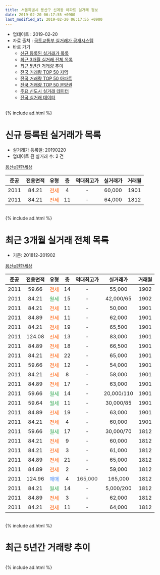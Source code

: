 ```yaml
---
title: 서울특별시 용산구 신계동 아파트 실거래 정보
date: 2019-02-20 06:17:55 +0900
last_modified_at: 2019-02-20 06:17:55 +0900
---
```


* 업데이트 : 2019-02-20
* 자료 출처 : [국토교통부 실거래가 공개시스템](http://rt.molit.go.kr)
* 바로 가기
    * [신규 등록된 실거래가 목록](#신규-등록된-실거래가-목록)
    * [최근 3개월 실거래 전체 목록](#최근-3개월-실거래-전체-목록)
    * [최근 5년간 거래량 추이](#최근-5년간-거래량-추이)
    * [전국 거래량 TOP 50 지역](https://inasie.github.io/apt-trade-info/최근-3개월-전국에서-가장-거래가-많이-발생한-지역)
    * [전국 거래량 TOP 50 아파트](https://inasie.github.io/apt-trade-info/최근-3개월-전국에서-가장-거래가-많이-발생한-아파트)
    * [전국 거래량 TOP 50 분양권](https://inasie.github.io/apt-trade-info/최근-3개월-전국에서-가장-거래가-많이-발생한-분양권)
    * [주요 신도시 실거래 데이터](https://inasie.github.io/apt-trade-info/주요-신도시)
    * [전국 실거래 데이터](https://inasie.github.io/apt-trade-info/전국)
<br>
{% include ad.html %}
<br>

# 신규 등록된 실거래가 목록
* 실거래가 등록일: 20190220
* 업데이트 된 실거래 수: 2 건


[용산e편한세상](https://search.naver.com/search.naver?query=%EC%84%9C%EC%9A%B8%ED%8A%B9%EB%B3%84%EC%8B%9C+%EC%9A%A9%EC%82%B0%EA%B5%AC+%EC%8B%A0%EA%B3%84%EB%8F%99+%EC%9A%A9%EC%82%B0e%ED%8E%B8%ED%95%9C%EC%84%B8%EC%83%81)

|준공|전용면적|유형|층|역대최고가|실거래가|거래월|
|:---:|:---:|:---:|:---:|:---:|:---:|:---:|
|2011|84.21|<span style="color:#ff5a00">전세</span>|4|<span style="color:#444444">-</span>|60,000|1901|
|2011|84.21|<span style="color:#ff5a00">전세</span>|11|<span style="color:#444444">-</span>|64,000|1812|


<br>
{% include ad.html %}
<br>

# 최근 3개월 실거래 전체 목록
* 기준: 201812-201902


[용산e편한세상](https://search.naver.com/search.naver?query=%EC%84%9C%EC%9A%B8%ED%8A%B9%EB%B3%84%EC%8B%9C+%EC%9A%A9%EC%82%B0%EA%B5%AC+%EC%8B%A0%EA%B3%84%EB%8F%99+%EC%9A%A9%EC%82%B0e%ED%8E%B8%ED%95%9C%EC%84%B8%EC%83%81)

|준공|전용면적|유형|층|역대최고가|실거래가|거래월|
|:---:|:---:|:---:|:---:|:---:|:---:|:---:|
|2011|59.66|<span style="color:#ff5a00">전세</span>|14|<span style="color:#444444">-</span>|55,000|1902|
|2011|84.21|<span style="color:#34a853">월세</span>|15|<span style="color:#444444">-</span>|42,000/65|1902|
|2011|84.21|<span style="color:#ff5a00">전세</span>|11|<span style="color:#444444">-</span>|50,000|1901|
|2011|84.89|<span style="color:#ff5a00">전세</span>|11|<span style="color:#444444">-</span>|62,000|1901|
|2011|84.21|<span style="color:#ff5a00">전세</span>|19|<span style="color:#444444">-</span>|65,500|1901|
|2011|124.08|<span style="color:#ff5a00">전세</span>|13|<span style="color:#444444">-</span>|83,000|1901|
|2011|84.89|<span style="color:#ff5a00">전세</span>|18|<span style="color:#444444">-</span>|66,500|1901|
|2011|84.21|<span style="color:#ff5a00">전세</span>|22|<span style="color:#444444">-</span>|65,000|1901|
|2011|59.66|<span style="color:#ff5a00">전세</span>|12|<span style="color:#444444">-</span>|54,000|1901|
|2011|84.21|<span style="color:#ff5a00">전세</span>|8|<span style="color:#444444">-</span>|58,000|1901|
|2011|84.89|<span style="color:#ff5a00">전세</span>|17|<span style="color:#444444">-</span>|63,000|1901|
|2011|59.66|<span style="color:#34a853">월세</span>|14|<span style="color:#444444">-</span>|20,000/110|1901|
|2011|59.64|<span style="color:#34a853">월세</span>|11|<span style="color:#444444">-</span>|30,000/85|1901|
|2011|84.89|<span style="color:#ff5a00">전세</span>|19|<span style="color:#444444">-</span>|63,000|1901|
|2011|84.21|<span style="color:#ff5a00">전세</span>|4|<span style="color:#444444">-</span>|60,000|1901|
|2011|59.66|<span style="color:#34a853">월세</span>|17|<span style="color:#444444">-</span>|30,000/70|1812|
|2011|84.21|<span style="color:#ff5a00">전세</span>|9|<span style="color:#444444">-</span>|60,000|1812|
|2011|84.21|<span style="color:#ff5a00">전세</span>|3|<span style="color:#444444">-</span>|61,000|1812|
|2011|84.89|<span style="color:#ff5a00">전세</span>|21|<span style="color:#444444">-</span>|65,000|1812|
|2011|84.89|<span style="color:#ff5a00">전세</span>|2|<span style="color:#444444">-</span>|59,000|1812|
|2011|124.96|<span style="color:#4285f3">매매</span>|4|<span style="color:#444444">165,000</span>|165,000|1812|
|2011|84.21|<span style="color:#34a853">월세</span>|14|<span style="color:#444444">-</span>|5,000/200|1812|
|2011|84.89|<span style="color:#ff5a00">전세</span>|3|<span style="color:#444444">-</span>|62,000|1812|
|2011|84.21|<span style="color:#ff5a00">전세</span>|11|<span style="color:#444444">-</span>|64,000|1812|


<br>
{% include ad.html %}
<br>

# 최근 5년간 거래량 추이


<div style="width:100%;">
    <canvas id="deal_progress" height="200"></canvas>
</div>

<script>
new Chart(document.getElementById("deal_progress"), {
    type: 'line',
    data: {
        labels: ['201402','201403','201404','201405','201406','201407','201408','201409','201410','201411','201412','201501','201502','201503','201504','201505','201506','201507','201508','201509','201510','201511','201512','201601','201602','201603','201604','201605','201606','201607','201608','201609','201610','201611','201612','201701','201702','201703','201704','201705','201706','201707','201708','201709','201710','201711','201712','201801','201802','201803','201804','201805','201806','201807','201808','201809','201810','201811','201812','201901','201902'],
        datasets: [{
            label: '매매',
            pointRadius: 1,
            data: [1, 1, 1, 4, 0, 2, 3, 1, 1, 1, 2, 8, 10, 13, 6, 5, 4, 6, 1, 3, 9, 4, 3, 2, 1, 7, 7, 8, 13, 7, 6, 5, 9, 6, 3, 5, 3, 3, 9, 23, 14, 4, 1, 4, 6, 8, 9, 11, 2, 6, 2, 2, 0, 8, 2, 2, 0, 4, 1, 0, 0],
            borderColor: "rgba(255, 201, 14, 1)",
            backgroundColor: "rgba(255, 201, 14, 0.5)",
            fill: false,
            lineTension: 0
        },{
            label: '전월세',
            pointRadius: 1,
            data: [8, 4, 5, 5, 1, 2, 3, 7, 10, 3, 10, 22, 20, 20, 20, 8, 11, 4, 8, 2, 3, 4, 5, 4, 4, 7, 5, 5, 3, 6, 12, 5, 5, 4, 9, 10, 22, 19, 11, 8, 12, 12, 8, 8, 7, 5, 9, 16, 2, 10, 8, 6, 7, 9, 7, 3, 10, 6, 8, 13, 2],
            borderColor: "rgba(0, 141, 185, 1)",
            backgroundColor: "rgba(0, 141, 185, 0.5)",
            fill: false,
            lineTension: 0
        }
        ]
    },
    options: {
        responsive: true,
        title: {
            display: false
        },
        tooltips: {
            mode: 'index',
            intersect: false
        },
        hover: {
            mode: 'nearest',
            intersect: true
        },
        scales: {
            xAxes: [{
                display: true,
                scaleLabel: {
                    display: true,
                    labelString: '년/월'
                }
            }],
            yAxes: [{
                display: true,
                ticks: {
                    suggestedMin: 0,
                },
                scaleLabel: {
                    display: true,
                    labelString: '실거래 수'
                }
            }]
        }
    }
});

</script>


<br>
{% include ad.html %}
<br>

